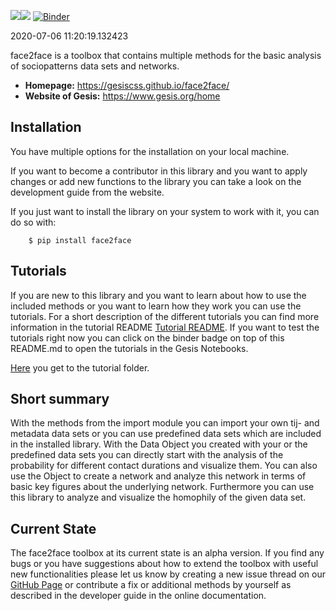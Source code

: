 <img src='svg_data/pytest_passing.svg'><img src='svg_data/coverage.svg'>
[![Binder](https://notebooks.gesis.org/binder/badge.svg)](https://notebooks.gesis.org/binder/v2/gh/gesiscss/face2face/master?filepath=tutorial)

2020-07-06 11:20:19.132423

face2face is a toolbox that contains multiple methods for the basic analysis of sociopatterns data sets and networks.

- **Homepage:** https://gesiscss.github.io/face2face/ 
- **Website of Gesis:** https://www.gesis.org/home 

## Installation

You have multiple options for the installation on your local machine.

If you want to become a contributor in this library and you want to apply changes or add new functions to the library you can take a look on the development guide from the website.

If you just want to install the library on your system to work with it, you can do so with:
    
        $ pip install face2face
        
## Tutorials

If you are new to this library and you want to learn about how to use the included methods or you want to learn how they work you can use the tutorials. For a short description of the different tutorials you can find more information in the tutorial README [Tutorial README](/tutorial/README.md). If you want to test the tutorials right now you can click on the binder badge on top of this README.md to open the tutorials in the Gesis Notebooks. 

[Here](/tutorial) you get to the tutorial folder.

## Short summary

With the methods from the import module you can import your own tij- and metadata data sets or you can use predefined data sets which are included in the installed library. With the Data Object you created with your or the predefined data sets you can directly start with the analysis of the probability for different contact durations and visualize them. You can also use the Object to create a network and analyze this network in terms of basic key figures about the underlying network. Furthermore you can use this library to analyze and visualize the homophily of the given data set. 

## Current State

The face2face toolbox at its current state is an alpha version. If you find any bugs or you have suggestions about how to extend the toolbox with useful new functionalities please let us know by creating a new issue thread on our <a href="https://github.com/gesiscss/face-to-face-interaction-analysis-toolkit/issues">GitHub Page</a> or contribute a fix or additional methods by yourself as described in the developer guide in the online documentation.